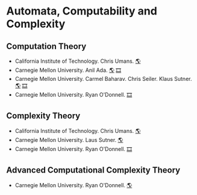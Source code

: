 # Automata, Computability and Complexity

## Computation Theory
- California Institute of Technology. Chris Umans.
[:earth_americas:](http://users.cms.caltech.edu/~umans/cs21/)
- Carnegie Mellon University. Anil Ada.
[:earth_americas:](https://www.cs251.com/)
[:film_strip:](https://www.youtube.com/playlist?list=PLKzLTB8HeSUIuln-o1mbXfTr8HmIhiGEg)
- Carnegie Mellon University. Carmel Baharav. Chris Seiler. Klaus Sutner.
[:earth_americas:](https://www.diderot.one/courses/102)
[:film_strip:](https://www.diderot.one/courses/102/books/421/chapter/6009)
- Carnegie Mellon University. Ryan O'Donnell.
[:film_strip:](https://www.youtube.com/playlist?list=PLm3J0oaFux3aafQm568blS9blxtA_EWQv)

## Complexity Theory
- California Institute of Technology. Chris Umans.
[:earth_americas:](http://users.cms.caltech.edu/~umans/cs151/)
- Carnegie Mellon University. Laus Sutner.
[:earth_americas:](https://www.cs.cmu.edu/~15455/index.html)
- Carnegie Mellon University. Ryan O'Donnell.
[:film_strip:](https://www.youtube.com/playlist?list=PLm3J0oaFux3YL5vLXpzOyJiLtqLp6dCW2)

## Advanced Computational Complexity Theory
- Carnegie Mellon University. Ryan O'Donnell.
[:earth_americas:](https://www.cs.cmu.edu/~odonnell/complexity17/)